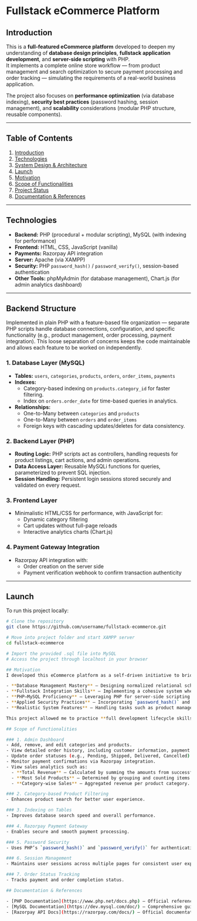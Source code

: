 # Fullstack eCommerce Platform

## Introduction
This is a **full-featured eCommerce platform** developed to deepen my understanding of **database design principles**, **fullstack application development**, and **server-side scripting** with PHP.  
It implements a complete online store workflow — from product management and search optimization to secure payment processing and order tracking — simulating the requirements of a real-world business application.

The project also focuses on **performance optimization** (via database indexing), **security best practices** (password hashing, session management), and **scalability** considerations (modular PHP structure, reusable components).

---

## Table of Contents
1. [Introduction](#introduction)  
2. [Technologies](#technologies)  
3. [System Design & Architecture](#system-design--architecture)  
4. [Launch](#launch)  
5. [Motivation](#motivation)  
6. [Scope of Functionalities](#scope-of-functionalities)   
7. [Project Status](#project-status)  
8. [Documentation & References](#documentation--references)  

---

## Technologies
- **Backend:** PHP (procedural + modular scripting), MySQL (with indexing for performance)  
- **Frontend:** HTML, CSS, JavaScript (vanilla)  
- **Payments:** Razorpay API integration  
- **Server:** Apache (via XAMPP)  
- **Security:** PHP `password_hash()` / `password_verify()`, session-based authentication  
- **Other Tools:** phpMyAdmin (for database management), Chart.js (for admin analytics dashboard)

---

## Backend Structure 
Implemented in plain PHP with a feature-based file organization — separate PHP scripts handle database connections, configuration, and specific functionality (e.g., product management, order processing, payment integration).
This loose separation of concerns keeps the code maintainable and allows each feature to be worked on independently.

### 1. **Database Layer (MySQL)**
- **Tables:** `users`, `categories`, `products`, `orders`, `order_items`, `payments`
- **Indexes:**  
  - Category-based indexing on `products.category_id` for faster filtering.  
  - Index on `orders.order_date` for time-based queries in analytics.  
- **Relationships:**  
  - One-to-Many between `categories` and `products`  
  - One-to-Many between `orders` and `order_items`  
  - Foreign keys with cascading updates/deletes for data consistency.

### 2. **Backend Layer (PHP)**
- **Routing Logic:** PHP scripts act as controllers, handling requests for product listings, cart actions, and admin operations.
- **Data Access Layer:** Reusable MySQLi functions for queries, parameterized to prevent SQL injection.
- **Session Handling:** Persistent login sessions stored securely and validated on every request.

### 3. **Frontend Layer**
- Minimalistic HTML/CSS for performance, with JavaScript for:
  - Dynamic category filtering
  - Cart updates without full-page reloads
  - Interactive analytics charts (Chart.js)

### 4. **Payment Gateway Integration**
- Razorpay API integration with:
  - Order creation on the server side
  - Payment verification webhook to confirm transaction authenticity

---

## Launch
To run this project locally:
```bash
# Clone the repository
git clone https://github.com/username/fullstack-ecommerce.git

# Move into project folder and start XAMPP server
cd fullstack-ecommerce

# Import the provided .sql file into MySQL
# Access the project through localhost in your browser

## Motivation
I developed this eCommerce platform as a self-driven initiative to bridge the gap between theoretical knowledge and practical application in fullstack development. My goal was to work end-to-end on a real-world style project that required:

- **Database Management Mastery** – Designing normalized relational schemas, applying indexing for performance optimization, writing efficient SQL queries, and managing transactions for data consistency.  
- **Fullstack Integration Skills** – Implementing a cohesive system where the frontend, backend, and database communicate seamlessly, ensuring both usability and maintainability.  
- **PHP–MySQL Proficiency** – Leveraging PHP for server-side scripting and MySQL for persistent data storage, with mysqli for secure, parameterized queries to prevent SQL injection.  
- **Applied Security Practices** – Incorporating `password_hash()` and `password_verify()` for authentication, using session management for access control, and integrating secure payment gateways.  
- **Realistic System Features** – Handling tasks such as product management, category-based search, order tracking, and analytics, mimicking the challenges faced in production-grade applications.  

This project allowed me to practice **full development lifecycle skills** — from planning database structures to implementing backend logic, building responsive interfaces, and deploying payment workflows — all of which are essential in real-world engineering roles.

## Scope of Functionalities

### 1. Admin Dashboard
- Add, remove, and edit categories and products.  
- View detailed order history, including customer information, payment status, and timestamps.  
- Update order statuses (e.g., Pending, Shipped, Delivered, Cancelled).  
- Monitor payment confirmations via Razorpay integration.  
- View sales analytics such as:
  - **Total Revenue** – Calculated by summing the amounts from successful orders.  
  - **Most Sold Products** – Determined by grouping and counting items sold.  
  - **Category-wise Sales** – Aggregated revenue per product category.  

### 2. Category-based Product Filtering
- Enhances product search for better user experience.  

### 3. Indexing on Tables
- Improves database search speed and overall performance.  

### 4. Razorpay Payment Gateway
- Enables secure and smooth payment processing.  

### 5. Password Security
- Uses PHP’s `password_hash()` and `password_verify()` for authentication.  

### 6. Session Management
- Maintains user sessions across multiple pages for consistent user experience.  

### 7. Order Status Tracking
- Tracks payment and order completion status.

## Documentation & References

- [PHP Documentation](https://www.php.net/docs.php) – Official reference for PHP syntax, functions, and features.  
- [MySQL Documentation](https://dev.mysql.com/doc/) – Comprehensive guide to SQL syntax, database optimization, and indexing techniques.  
- [Razorpay API Docs](https://razorpay.com/docs/) – Official documentation for integrating and using the Razorpay payment gateway.

